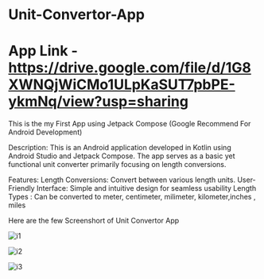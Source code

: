 # Unit-Convertor-App

# App Link - https://drive.google.com/file/d/1G8XWNQjWiCMo1ULpKaSUT7pbPE-ykmNq/view?usp=sharing

This is the my First App using Jetpack Compose (Google Recommend For Android Development)

Description: 
This is an Android application developed in Kotlin using Android Studio and Jetpack Compose. 
The app serves as a basic yet functional unit converter primarily focusing on length conversions.

Features:
Length Conversions: Convert between various length units.
User-Friendly Interface: Simple and intuitive design for seamless usability
Length Types : Can be converted to meter, centimeter, milimeter, kilometer,inches , miles

Here are the few Screenshort of Unit Convertor App

![i1](https://github.com/deyrohit/Unit-Convertor-App/assets/88137895/1cc185c6-e778-4e87-8025-a99420ea3f98)

![i2](https://github.com/deyrohit/Unit-Convertor-App/assets/88137895/03a2c026-c6e6-4ea0-ab36-c40f2a990a07)

![i3](https://github.com/deyrohit/Unit-Convertor-App/assets/88137895/0a532d58-c48d-4c0f-9799-53c6643ae6e5)
